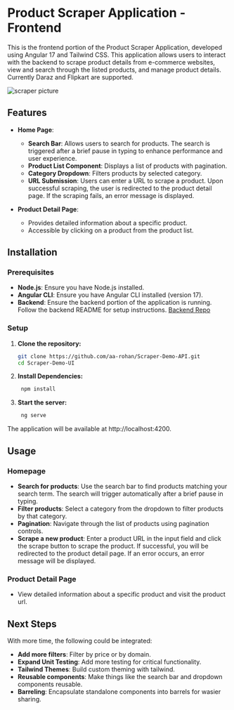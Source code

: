 # Product Scraper Application - Frontend

This is the frontend portion of the Product Scraper Application, developed using Angular 17 and Tailwind CSS. This application allows users to interact with the backend to scrape product details from e-commerce websites, view and search through the listed products, and manage product details. Currently Daraz and Flipkart are supported.

![scraper picture](https://github.com/aa-rohan/Scraper-Demo-UI/assets/41859937/d27b465e-6dff-49a8-8b3b-4247018e09e5)

## Features

- **Home Page**: 
  - **Search Bar**: Allows users to search for products. The search is triggered after a brief pause in typing to enhance performance and user experience.
  - **Product List Component**: Displays a list of products with pagination.
  - **Category Dropdown**: Filters products by selected category.
  - **URL Submission**: Users can enter a URL to scrape a product. Upon successful scraping, the user is redirected to the product detail page. If the scraping fails, an error message is displayed.

- **Product Detail Page**: 
  - Provides detailed information about a specific product.
  - Accessible by clicking on a product from the product list.

## Installation

### Prerequisites

- **Node.js**: Ensure you have Node.js installed.
- **Angular CLI**: Ensure you have Angular CLI installed (version 17).
- **Backend**: Ensure the backend portion of the application is running. Follow the backend README for setup instructions. [Backend Repo](https://github.com/aa-rohan/Scraper-Demo-API)

### Setup

1. **Clone the repository:**

   ```sh
   git clone https://github.com/aa-rohan/Scraper-Demo-API.git
   cd Scraper-Demo-UI
   ```
   
2. **Install Dependencies:**

   ```sh
    npm install
    ```
   
3. **Start the server:**

   ```sh
    ng serve
    ```
The application will be available at http://localhost:4200.

   
## Usage

### Homepage
- **Search for products**: Use the search bar to find products matching your search term. The search will trigger automatically after a brief pause in typing.
- **Filter products**: Select a category from the dropdown to filter products by that category.
- **Pagination**: Navigate through the list of products using pagination controls.
- **Scrape a new product**: Enter a product URL in the input field and click the scrape button to scrape the product. If successful, you will be redirected to the product detail page. If an error occurs, an error message will be displayed.

### Product Detail Page
- View detailed information about a specific product and visit the product url.
   
## Next Steps

With more time, the following could be integrated:

- **Add more filters**: Filter by price or by domain.
- **Expand Unit Testing**: Add more testing for critical functionality.
- **Tailwind Themes**: Build custom theming with tailwind.
- **Reusable components**: Make things like the search bar and dropdown components reusable.
- **Barreling**: Encapsulate standalone components into barrels for wasier sharing.
